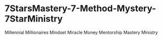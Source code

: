 # 7StarsMastery-7-Method-Mystery-7StarMinistry
Millennial Millionaires Mindset Miracle Money Mentorship Mastery Ministry 
